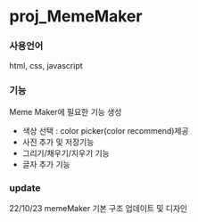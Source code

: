 # proj_MemeMaker

### 사용언어
html, css, javascript

### 기능 
Meme Maker에 필요한 기능 생성 
- 색상 선택 : color picker(color recommend)제공 
- 사진 추가 및 저장기능
- 그리기/채우기/지우기 기능
- 글자 추가 기능

### update
22/10/23 memeMaker 기본 구조 업데이트 및 디자인
